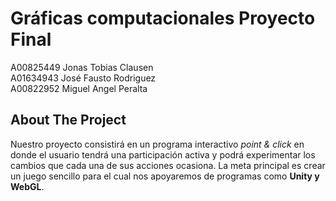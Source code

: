 # Gráficas computacionales Proyecto Final

A00825449 Jonas Tobias Clausen
<br> A01634943 José Fausto Rodriguez
<br> A00822952 Miguel Angel Peralta




<!-- ABOUT THE PROJECT -->
## About The Project

Nuestro proyecto consistirá en un programa interactivo *point & click* en donde el usuario tendrá una participación activa y podrá experimentar los cambios que cada una de sus acciones ocasiona. 
La meta principal es crear un juego sencillo para el cual nos apoyaremos de programas como **Unity y WebGL**.




